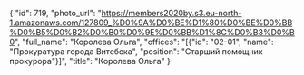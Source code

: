 {
    "id": 719,
    "photo_url": "https://members2020by.s3.eu-north-1.amazonaws.com/127809_%D0%9A%D0%BE%D1%80%D0%BE%D0%BB%D0%B5%D0%B2%D0%B0%D0%9E%D0%BB%D1%8C%D0%B3%D0%B0",
    "full_name": "Королева Ольга",
    "offices": "[{\"id\": \"02-01\", \"name\": \"Прокуратура города Витебска\", \"position\": \"Старший помощник прокурора\"}]",
    "title": "Королева Ольга"
}